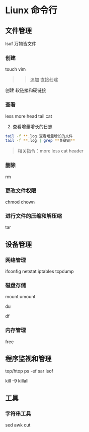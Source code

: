 # Liunx 命令行

## 文件管理

lsof 万物皆文件

### 创建
touch
vim
>> 追加
> >直接创建

创建 软链接和硬链接

### 查看
less
more
head
tail
cat


2. 查看增量增长的日志

```bash
tail -f **.log 查看增量增长的文件
tail -f **.log | grep **关键词**
```

> 相关指令：more less cat header


### 删除

rm 


### 更改文件权限

chmod
chown


### 进行文件的压缩和解压缩

tar


## 设备管理

### 网络管理

ifconfig
netstat 
iptables
tcpdump

### 磁盘存储
mount
umount

du

df 
### 内存管理
free

## 程序监视和管理

top/htop
ps -ef
sar
lsof

kill -9 
killall

## 工具

### 字符串工具

sed
awk
cut

### 

